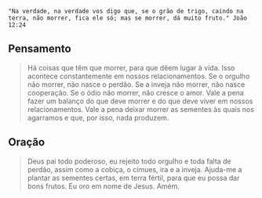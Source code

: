 ```
"Na verdade, na verdade vos digo que, se o grão de trigo, caindo na terra, não morrer, fica ele só; mas se morrer, dá muito fruto." João 12:24
```

## Pensamento

> Há coisas que têm que morrer, para que dêem lugar à vida. Isso acontece constantemente em nossos relacionamentos. Se o orgulho não morrer, não nasce o perdão. Se a inveja não morrer, não nasce cooperação. Se o ódio não morrer, não cresce o amor. Vale a pena fazer um balanço do que deve morrer e do que deve viver em nossos relacionamentos. Vale a pena deixar morrer as sementes às quais nos agarramos e que, por isso, nada produzem.


## Oração

> Deus pai todo poderoso, eu rejeito todo orgulho e toda falta de perdão, assim como a cobiça, o címues, ira e a inveja. Ajuda-me a plantar as sementes certas, em terra fértil, para que eu possa dar bons frutos. Eu oro em nome de Jesus. Amém.
